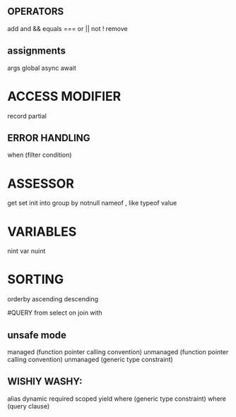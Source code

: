 
## OPERATORS
add 
and &&
equals ===
or ||
not !
remove

## assignments
args
global
async
await

# ACCESS MODIFIER
record
partial

## ERROR HANDLING
when (filter condition)

# ASSESSOR
get
set
init
into
group
by
notnull
nameof , like typeof
value

# VARIABLES
nint
var
nuint

# SORTING
orderby
ascending
descending

#QUERY
from
select
on
join
with

## unsafe mode
managed (function pointer calling convention)
unmanaged (function pointer calling convention)
unmanaged (generic type constraint)

## WISHIY WASHY:
alias
dynamic
required
scoped
yield
where (generic type constraint)
where (query clause)



